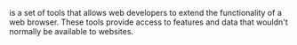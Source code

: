 
is a set of tools that allows web developers to extend the functionality of a web browser. These tools provide access to features and data that wouldn't normally be available to websites.
